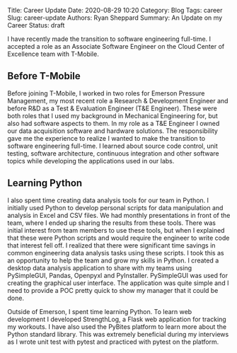 Title: Career Update
Date: 2020-08-29 10:20
Category: Blog
Tags: career
Slug: career-update
Authors: Ryan Sheppard
Summary: An Update on my Career
Status: draft

I have recently made the transition to software engineering full-time. I accepted a role as an Associate Software Engineer on the Cloud Center of Excellence team with T-Mobile.

## Before T-Mobile
Before joining T-Mobile, I worked in two roles for Emerson Pressure Management, my most recent role a Research & Development Engineer and before R&D as a Test & Evaluation Engineer (T&E Engineer). These were both roles that I used my background in Mechanical Engineering for, but also had software aspects to them. In my role as a T&E Engineer I owned our data acquisition software and hardware solutions. The responsibility gave me the experience to realize I wanted to make the transition to software engineering full-time. I learned about source code control, unit testing, software architecture, continuous integration and other software topics while developing the applications used in our labs.

## Learning Python
I also spent time creating data analysis tools for our team in Python. I initially used Python to develop personal scripts for data manipulation and analysis in Excel and CSV files. We had monthly presentations in front of the team, where I ended up sharing the results from these tools. There was initial interest from team members to use these tools, but when I explained that these were Python scripts and would require the engineer to write code that interest fell off. I realized that there were significant time savings in common engineering data analysis tasks using these scripts. I took this as an opportunity to help the team and grow my skills in Python. I created a desktop data analysis application to share with my teams using PySimpleGUI, Pandas, Openpyxl and PyInstaller. PySimpleGUI was used for creating the graphical user interface. The application was quite simple and I need to provide a POC pretty quick to show my manager that it could be done.

Outside of Emerson, I spent time learning Python. To learn web development I developed StrengthLog, a Flask web application for tracking my workouts. I have also used the PyBites platform to learn more about the Python standard library. This was extremely beneficial during my interviews as I wrote unit test with pytest and practiced with pytest on the platform.
